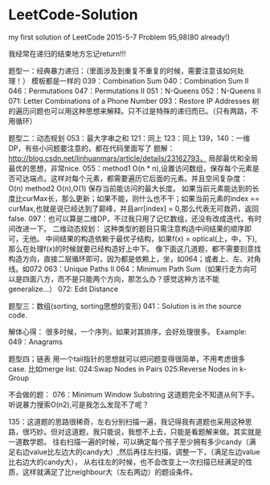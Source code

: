 # LeetCode-Solution
my first solution of LeetCode
2015-5-7  Problem 95,98(80 already!)

我经常在递归的结束地方忘记return!!!

题型一：经典暴力递归：（里面涉及到重复不重复的时候，需要注意该如何处理！）
模板都是一样的
039：Combination Sum
040：Combination Sum II
046：Permutations
047：Permutations II
051：N-Queens
052：N-Queens II
071: Letter Combinations of a Phone Number 
093：Restore IP Addresses
树的遍历问题也可以用这种思想来解释。只不过是特殊的递归而已。（只有两路，不用循环）

题型二：动态规划
053：最大字串之和
121：同上
123：同上
139，140：一维DP，有些小问题要注意的，都在代码里面写了
题解：http://blog.csdn.net/linhuanmars/article/details/23162793， 局部最优和全局最优的思想，非常nice.
055：method1 O(n * n),设置访问数组，保存每个元素是否可达端点。这样对每个元素，都需要遍历它后面的元素。并且空间复杂度：O(n)
     method2 O(n),O(1) 保存当前能访问的最大长度。
	 如果当前元素能达到的长度比curMax长，那么更新；如果不能，则什么也不干；如果当前元素的index == curMax,也就是说已经达到了巅峰，并且arr[index] = 0,那么代表无可救药，返回false.
097：也可以算是二维DP，不过我只用了记忆数组，还没有改成迭代，有时间改进一下。
二维动态规划：
这种类型的题目只需注意构造中间结果的顺序即可，无他。
中间结果的构造依赖于最优子结构，如果f(x) = optical(上，中，下),那么在处理f(x)的时候就要已经构造好上中下。
像下面这几道题，都不需要刻意找构造方向，直接二层循环即可。因为都是依赖上，坐，如064；或者上、左、对角线。如072
063：Unique Paths II
064：Minimum Path Sum（如果行走方向可以是四面八方，而不是只能两个方向，那怎么办？感觉这种方法不能generalize...）
072: Edit Distance 

题型三：数组(sorting, sorting思想的变形)
041：Solution is in the source code.

解体心得：
很多时候，一个序列，如果对其排序，会好处理很多。
Example: 
049：Anagrams  


题型四；链表
用一个tail指针的思想就可以把问题变得很简单，不用考虑很多case.
比如merge list.
024:Swap Nodes in Pairs 
025:Reverse Nodes in k-Group 

不会做的题：
076：Minimum Window Substring 
这道题完全不知道从何下手。听说暴力搜索O(n2),可是我怎么发现不了呢？


135：这道题的思路很稀奇，左右分别扫描一遍，我记得我有道题也采用这种思路，很巧妙。但对这道题，我只能说，我想不上去，只能是看题解来做。其实就是一道数学题。
往右扫描一遍的时候，可以确定每个孩子至少拥有多少candy（满足右边value比左边大的candy大）,然后再往左扫描，调整一下，（满足左边value比右边大的candy大），
从右往左的时候，也不会改变上一次扫描已经满足的性质，这样就满足了比neighbour大（左右两边）的题设条件。
